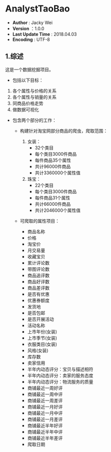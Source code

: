 # AnalystTaoBao

* __Author__ : Jacky Wei
* __Version__  ：1.0.0
* __Last Update Time__ : 2018.04.03
* __Encoding__ :  UTF-8

## 1.综述
这是一个数据挖掘项目。
* 包括以下目标：
1. 各个属性与价格的关系
1. 各个属性与销量的关系
1. 同商品价格走势
1. 做数据可视化

* 包含两个部分的工作：
    * 构建针对淘宝网部分商品的爬虫，爬取范围：
        1. 女装：
            - 32个类目
            - 每个类目3000件商品
            - 每件商品35个属性
            - 共计96000件商品
            - 共计3360000个属性值
        2. 珠宝：
            - 22个类目
            - 每个类目3000件商品
            - 每件商品31个属性
            - 共计66000件商品
            - 共计2046000个属性值
            
    * 可爬取的属性项目：
        * 商品名称
        * 价格
        * 淘宝价
        * 月交易量
        * 收藏宝贝
        * 累计评论数
        * 带图评论数
        * 商品追评数
        * 商品好评数
        * 商品差评数
        * 是否有优惠
        * 优惠券额度
        * 发货地
        * 是否包邮
        * 是否开展活动
        * 活动名称
        * 上市年份(女装)
        * 上市季节(女装)
        * 衣服类目(女装)
        * 风格(女装)
        * 库存数
        * 卖家信用
        * 半年内动态评分：宝贝与描述相符
        * 半年内动态评分：卖家的服务态度
        * 半年内动态评分：物流服务的质量
        * 商铺最近一周好评
        * 商铺最近一周中评
        * 商铺最近一周差评
        * 商铺最近一月好评
        * 商铺最近一月中评
        * 商铺最近一月差评
        * 商铺最近半年好评
        * 商铺最近半年中评
        * 商铺最近半年差评
        * 爬取日期
    


        